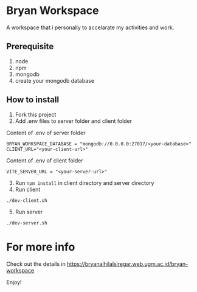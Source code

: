 # Bryan Workspace

A workspace that i personally to accelarate my activities and work.

## Prerequisite 
1. node
2. npm
3. mongodb
4. create your mongodb database

## How to install

1. Fork this project
2. Add .env files to server folder and client folder

Content of .env of server folder
```
BRYAN_WORKSPACE_DATABASE = "mongodb://0.0.0.0:27017/<your-database>"
CLIENT_URL="<your-client-url>"
```
Content of .env of client folder
```
VITE_SERVER_URL = "<your-server-url>"
```
3. Run `npm install` in client directory and server directory
4. Run client
```
./dev-client.sh
```
5. Run server
```
./dev-server.sh
```

# For more info 
Check out the details in https://bryanalhilalsiregar.web.ugm.ac.id/bryan-workspace

Enjoy!
